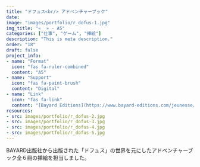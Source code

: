 ```yaml
---
title: "ドフュス<br/> アドベンチャーブック"
date: 
image: "images/portfolio/r_dofus-1.jpg"
img_title: "«  » - A5"
categories: ["仕事", "ゲーム", "挿絵"]
description: "This is meta description."
order: "18"
draft: false
project_info:
- name: "Format"
  icon: "fas fa-ruler-combined"
  content: "A5"
- name: "Support"
  icon: "fas fa-paint-brush"
  content: "Digital"
- name: "Link"
  icon: "fas fa-link"
  content: "[Bayard Editions](https://www.bayard-editions.com/jeunesse/collection/dofus)"
resources:
- src: images/portfolio/r_dofus-2.jpg
- src: images/portfolio/r_dofus-3.jpg
- src: images/portfolio/r_dofus-4.jpg
- src: images/portfolio/r_dofus-5.jpg
---
```


BAYARD出版社から出版された「ドフュス」の世界を元にしたアドベンチャーブック全６冊の挿絵を担当しました。
